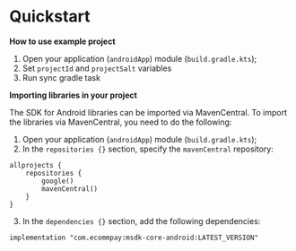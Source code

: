 # Quickstart

**How to use example project**
1. Open your application (`androidApp`) module (`build.gradle.kts`);
2. Set `projectId` and `projectSalt` variables
3. Run sync gradle task


**Importing libraries in your project**

The SDK for Android libraries can be imported via MavenCentral. To import the libraries via
MavenCentral, you need to do the following:

1. Open your application (`androidApp`)  module  (`build.gradle.kts`);
2. In the `repositories {}` section, specify the `mavenCentral` repository:
```
allprojects {
    repositories {
        google()
        mavenCentral()
    }
}
```
3. In the `dependencies {}` section, add the following dependencies:
```
implementation "com.ecommpay:msdk-core-android:LATEST_VERSION"
```